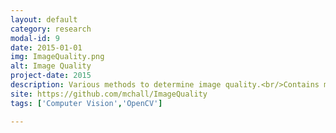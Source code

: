 ```yaml
---
layout: default
category: research
modal-id: 9
date: 2015-01-01
img: ImageQuality.png
alt: Image Quality
project-date: 2015
description: Various methods to determine image quality.<br/>Contains methods to detect text in images, blurred images, and the 'naturalness' of an image.
site: https://github.com/mchall/ImageQuality
tags: ['Computer Vision','OpenCV']

---
```

